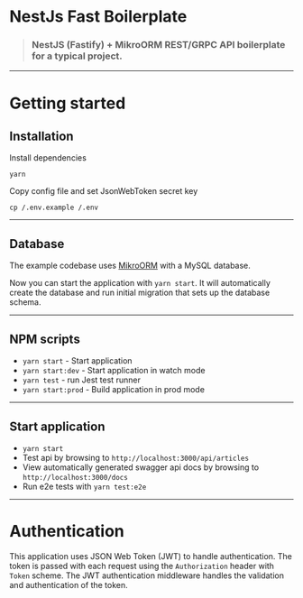 # NestJs Fast Boilerplate

> ### NestJS (Fastify) + MikroORM REST/GRPC API boilerplate for a typical project.

----------

# Getting started

## Installation
    
Install dependencies
    
    yarn

Copy config file and set JsonWebToken secret key

    cp /.env.example /.env
    
----------

## Database

The example codebase uses [MikroORM](https://mikro-orm.io/) with a MySQL database.

    
Now you can start the application with `yarn start`. It will automatically
create the database and run initial migration that sets up the database 
schema.

----------

## NPM scripts

- `yarn start` - Start application
- `yarn start:dev` - Start application in watch mode
- `yarn test` - run Jest test runner 
- `yarn start:prod` - Build application in prod mode

----------

## Start application

- `yarn start`
- Test api by browsing to `http://localhost:3000/api/articles`
- View automatically generated swagger api docs by browsing to `http://localhost:3000/docs`
- Run e2e tests with `yarn test:e2e`

----------

# Authentication
 
This application uses JSON Web Token (JWT) to handle authentication. The token is passed with each request using the `Authorization` header with `Token` scheme. The JWT authentication middleware handles the validation and authentication of the token.
